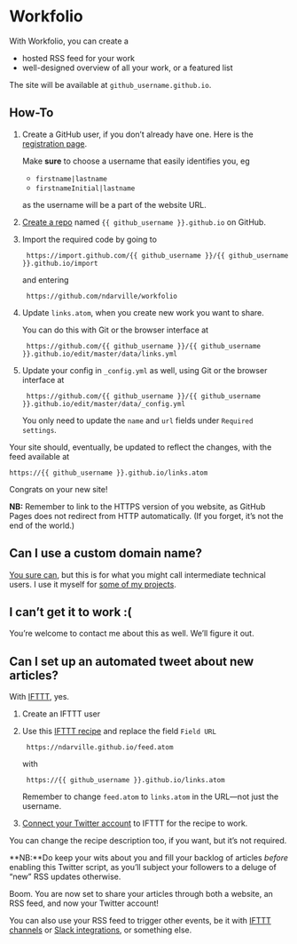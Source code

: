 Workfolio
=========
With Workfolio, you can create a

* hosted RSS feed for your work
* well-designed overview of all your work, or a featured list

The site will be available at `github_username.github.io`.

How-To
------
1. Create a GitHub user, if you don’t already have one. Here is the [registration page][].

    Make **sure** to choose a username that easily identifies you, eg

    * `firstname|lastname`
    * `firstnameInitial|lastname`

    as the username will be a part of the website URL.

2. [Create a repo][] named `{{ github_username }}.github.io` on GitHub.
3. Import the required code by going to

        https://import.github.com/{{ github_username }}/{{ github_username }}.github.io/import

    and entering

        https://github.com/ndarville/workfolio

4. Update `links.atom`, when you create new work you want to share.

    You can do this with Git or the browser interface at

        https://github.com/{{ github_username }}/{{ github_username }}.github.io/edit/master/data/links.yml

5. Update your config in `_config.yml` as well, using Git or the browser interface at

        https://github.com/{{ github_username }}/{{ github_username }}.github.io/edit/master/data/_config.yml

    You only need to update the `name` and `url` fields under `Required settings`.

Your site should, eventually, be updated to reflect the changes, with the feed available at

    https://{{ github_username }}.github.io/links.atom

Congrats on your new site!

**NB:** Remember to link to the HTTPS version of you website, as GitHub Pages does not redirect from HTTP automatically. (If you forget, it’s not the end of the world.)

Can I use a custom domain name?
-------------------------------
[You sure can][custom-github-pages], but this is for what you might call intermediate technical users. I use it myself for [some of my projects][hafnia-times].

I can’t get it to work :(
-------------------------
You’re welcome to contact me about this as well. We’ll figure it out.

Can I set up an automated tweet about new articles?
---------------------------------------------------
With [IFTTT][], yes.

1. Create an IFTTT user
2. Use this [IFTTT recipe][] and replace the field `Field URL`

        https://ndarville.github.io/feed.atom

    with

        https://{{ github_username }}.github.io/links.atom

    Remember to change `feed.atom` to `links.atom` in the URL—not just the username.

3. [Connect your Twitter account][] to IFTTT for the recipe to work.

You can change the recipe description too, if you want, but it’s not required.

**NB:**Do keep your wits about you and fill your backlog of articles *before* enabling this Twitter script, as you’ll subject your followers to a deluge of “new” RSS updates otherwise.

Boom. You are now set to share your articles through both a website, an RSS feed, and now your Twitter account!

You can also use your RSS feed to trigger other events, be it with [IFTTT channels][IFTTT channels] or [Slack integrations][], or something else.


[registration page]: https://github.com/join
[create a repo]: https://github.com/new
[custom-github-pages]: https://help.github.com/articles/setting-up-a-custom-domain-with-github-pages/
[hafnia-times]: https://github.com/hafniatimes/hafniatimes.github.io
[IFTTT]: https://ifttt.com
[IFTTT recipe]: https://ifttt.com/myrecipes/personal/28755829
[Connect your Twitter account]: https://ifttt.com/channels/twitter/activate
[IFTTT channels]: https://ifttt.com/channels
[Slack integrations]: https://ndarville.com/projects/slack/

